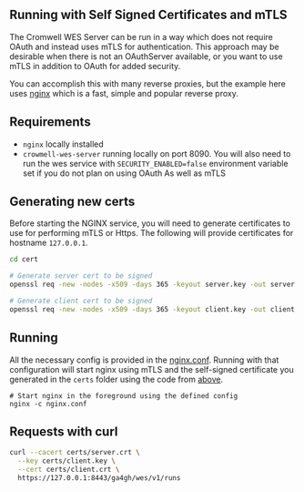 ## Running with Self Signed Certificates and mTLS

The Cromwell WES Server can be run in a way which does not require OAuth and instead uses mTLS for authentication. This 
approach may be desirable when there is not an OAuthServer available, or you want to use mTLS in addition to OAuth for 
added security.

You can accomplish this with many reverse proxies, but the example here uses [nginx](https://www.nginx.com/) which is
a fast, simple and popular reverse proxy.

## Requirements

- `nginx` locally installed
- `crowmell-wes-server` running locally on port 8090. You will also need to run the wes service
  with `SECURITY_ENABLED=false` environment variable set if you do not plan on using OAuth As well as mTLS

## Generating new certs

Before starting the NGINX service, you will need to generate certificates to use for performing mTLS or Https. The
following will provide certificates for hostname `127.0.0.1`.

```bash
cd cert

# Generate server cert to be signed
openssl req -new -nodes -x509 -days 365 -keyout server.key -out server.crt -config server.conf

# Generate client cert to be signed
openssl req -new -nodes -x509 -days 365 -keyout client.key -out client.crt -config client.conf
```

## Running

All the necessary config is provided in the [nginx.conf](nginx.conf). Running with that configuration will start nginx
using mTLS and the self-signed certificate you generated in the `certs` folder using the code from [above](#generating-new-certs).

```
# Start nginx in the foreground using the defined config
nginx -c nginx.conf
```

## Requests with curl

```bash
curl --cacert certs/server.crt \
  --key certs/client.key \
  --cert certs/client.crt \
  https://127.0.0.1:8443/ga4gh/wes/v1/runs
```